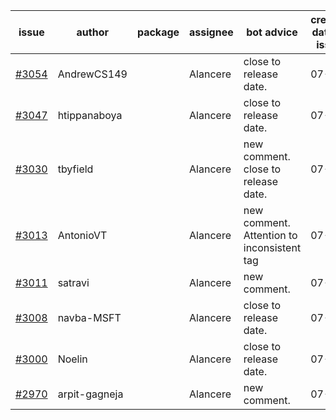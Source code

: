| issue | author | package | assignee | bot advice | created date of issue | target release date | date from target |
| ------ | ------ | ------ | ------ | ------ | ------ | ------ | :-----: |
| [#3054](https://github.com/Azure/sdk-release-request/issues/3054) | AndrewCS149 |  | Alancere | close to release date.  | 07-29 | 08-02 | 0 |
| [#3047](https://github.com/Azure/sdk-release-request/issues/3047) | htippanaboya |  | Alancere | close to release date.  | 07-27 | 08-03 | 1 |
| [#3030](https://github.com/Azure/sdk-release-request/issues/3030) | tbyfield |  | Alancere | new comment. close to release date.  | 07-21 | 08-03 | 1 |
| [#3013](https://github.com/Azure/sdk-release-request/issues/3013) | AntonioVT |  | Alancere | new comment. Attention to inconsistent tag | 07-19 | 07-22 |  |
| [#3011](https://github.com/Azure/sdk-release-request/issues/3011) | satravi |  | Alancere | new comment. | 07-19 | 07-27 |  |
| [#3008](https://github.com/Azure/sdk-release-request/issues/3008) | navba-MSFT |  | Alancere | close to release date.  | 07-19 | 08-02 | 0 |
| [#3000](https://github.com/Azure/sdk-release-request/issues/3000) | Noelin |  | Alancere | close to release date.  | 07-14 | 08-01 | 0 |
| [#2970](https://github.com/Azure/sdk-release-request/issues/2970) | arpit-gagneja |  | Alancere | new comment. | 07-04 | 09-30 |  |
